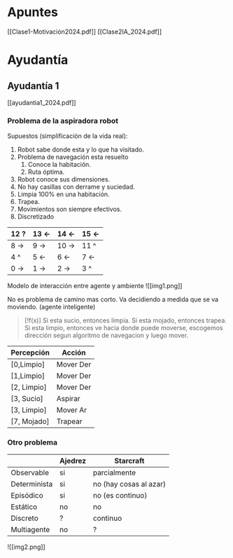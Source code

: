 # Apuntes
[[Clase1-Motivación2024.pdf]]
[[Clase2IA_2024.pdf]]


# Ayudantía

## Ayudantía 1
[[ayudantia1_2024.pdf]]
### Problema de la aspiradora robot
Supuestos (simplificación de la vida real):
1. Robot sabe donde esta y lo que ha visitado.
2. Problema de navegación esta resuelto
	1. Conoce la habitación.
	2. Ruta óptima.
3. Robot conoce sus dimensiones.
4. No hay casillas con derrame y suciedad.
5. Limpia 100% en una habitación.
6. Trapea.
7. Movimientos son siempre efectivos.
8. Discretizado

| 12 ? | 13 <- | 14 <- | 15 <- |
| ---- | ----- | ----- | ----- |
| 8 -> | 9 ->  | 10 -> | 11 ^  |
| 4 ^  | 5 <-  | 6 <-  | 7 <-  |
| 0 -> | 1 ->  | 2 ->  | 3 ^   |
Modelo de interacción entre agente y ambiente
![[img1.png]]

No es problema de camino mas corto. Va decidiendo a medida que se va moviendo. (agente inteligente)

> [!f(x)]
> Si esta sucio, entonces limpia.
> Si esta mojado, entonces trapea.
> Si esta limpio, entonces ve hacia donde puede moverse, escogemos dirección segun algoritmo de navegacion y luego mover.

| Percepción  | Acción    |
| ----------- | --------- |
| [0,Limpio]  | Mover Der |
| [1,Limpio]  | Mover Der |
| [2, Limpio] | Mover Der |
| [3, Sucio]  | Aspirar   |
| [3, Limpio] | Mover Ar  |
| [7, Mojado] | Trapear   |
### Otro problema

|              | Ajedrez | Starcraft              |
| ------------ | ------- | ---------------------- |
| Observable   | si      | parcialmente           |
| Determinista | si      | no (hay cosas al azar) |
| Episódico    | si      | no (es continuo)       |
| Estático     | no      | no                     |
| Discreto     | ?       | continuo               |
| Multiagente  | no      | ?                      |
![[img2.png]]